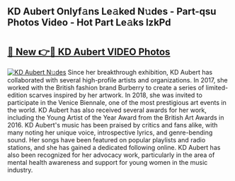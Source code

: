 ## KD Aubert Onlyf𝚊ns Le𝚊ked N𝚞des - Part-qsu Photos Video - Hot Part Le𝚊ks lzkPd

# <h2><a href="http://ab60117.deff.icu/?id=KD+Aubert">🔗 New 👉🔴 KD Aubert VIDEO Photos</a></h2>

[![KD Aubert N𝚞des](https://i.imgur.com/rIISA9y.gif)](http://ab60117.deff.icu/?id=KD+Aubert)
Since her breakthrough exhibition, KD Aubert has collaborated with several high-profile artists and organizations. In 2017, she worked with the British fashion brand Burberry to create a series of limited-edition scarves inspired by her artwork. In 2018, she was invited to participate in the Venice Biennale, one of the most prestigious art events in the world. KD Aubert has also received several awards for her work, including the Young Artist of the Year Award from the British Art Awards in 2016. KD Aubert's music has been praised by critics and fans alike, with many noting her unique voice, introspective lyrics, and genre-bending sound. Her songs have been featured on popular playlists and radio stations, and she has gained a dedicated following online. KD Aubert has also been recognized for her advocacy work, particularly in the area of mental health awareness and support for young women in the music industry.
